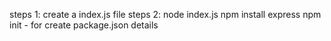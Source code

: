 steps 1: create a index.js file
steps 2: node index.js
npm install express
npm init - for create package.json details
